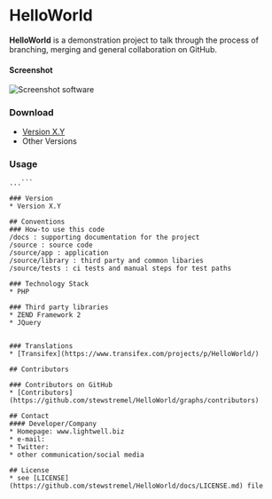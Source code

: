 HelloWorld
======
**HelloWorld** is a demonstration project to talk through the process of branching, merging and general collaboration on GitHub.

#### Screenshot
![Screenshot software](http://url/screenshot-software.png "screenshot software")

### Download
* [Version X.Y](https://github.com/stewstremel/HelloWorld/archive/master.zip)
* Other Versions

### Usage
```$ git clone https://github.com/stewstremel/software-project.git
...```

### Version 
* Version X.Y

## Conventions
### How-to use this code
/docs : supporting documentation for the project
/source : source code
/source/app : application 
/source/library : third party and common libaries
/source/tests : ci tests and manual steps for test paths

### Technology Stack
* PHP

### Third party libraries
* ZEND Framework 2
* JQuery


### Translations
* [Transifex](https://www.transifex.com/projects/p/HelloWorld/)

## Contributors

### Contributors on GitHub
* [Contributors](https://github.com/stewstremel/HelloWorld/graphs/contributors)

## Contact
#### Developer/Company
* Homepage: www.lightwell.biz
* e-mail: 
* Twitter: 
* other communication/social media

## License 
* see [LICENSE](https://github.com/stewstremel/HelloWorld/docs/LICENSE.md) file

